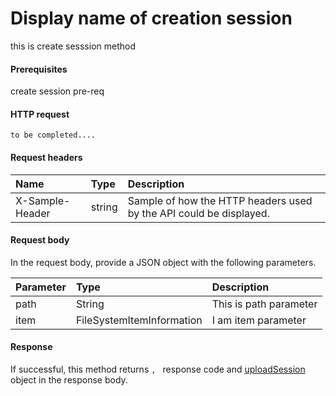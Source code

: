 # Display name of creation session

this is create sesssion method
#### Prerequisites
create session pre-req
#### HTTP request
```http
to be completed....
```
#### Request headers
| Name       | Type | Description|
|:---------------|:--------|:----------|
| X-Sample-Header  | string  | Sample of how the HTTP headers used by the API could be displayed.|

#### Request body
In the request body, provide a JSON object with the following parameters.

| Parameter	   | Type	|Description|
|:---------------|:--------|:----------|
|path|String|This is path parameter|
|item|FileSystemItemInformation|I am item parameter|

#### Response
If successful, this method returns `, ` response code and [uploadSession](../resources/uploadsession.md) object in the response body.

